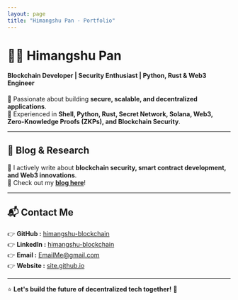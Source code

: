 ```yaml
---
layout: page
title: "Himangshu Pan - Portfolio"
---
```


# 👨‍💻 Himangshu Pan  
#### Blockchain Developer | Security Enthusiast | Python, Rust & Web3 Engineer  

🚀 Passionate about building **secure, scalable, and decentralized applications**.  
🔗 Experienced in **Shell, Python, Rust, Secret Network, Solana, Web3, Zero-Knowledge Proofs (ZKPs), and Blockchain Security**.

---

## 📢 Blog & Research  
📖 I actively write about **blockchain security, smart contract development, and Web3 innovations**.  
📝 Check out my **[blog here](https://himangshu-blockchain.github.io/blog)**!  

---

## 📬 Contact Me
👉 **GitHub   :** [himangshu-blockchain](https://github.com/himangshu-blockchain)  
👉 **LinkedIn :** [himangshu-blockchain](https://www.linkedin.com/in/himangshu-blockchain/)  
👉 **Email    :** [EmailMe@gmail.com](mailto:himangshu.blockchain@gmail.com)  
👉 **Website  :** [site.github.io](https://himangshu-blockchain.github.io)     


---

⭐ **Let's build the future of decentralized tech together!** 🚀  
